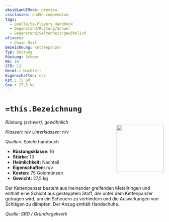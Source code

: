 ```yaml
---
obsidianUIMode: preview
cssclasses: dnd5e-compendium
tags:
  - Quelle/5e/Players_Handbook
  - Gegenstand/Rüstung/Schwer
  - Gegenstand/Seltenheit/gewöhnlich
aliases:
  - Chain Mail
Bezeichnung: Kettenpanzer
Typ: Rüstung
Rüstung: Schwer
RK: 16
STR: 13
Heiml.: Nachteil
Eigenschaften: n/v
Kst.: 75 GM
Gew.: 27,5 kg
---
```

# `=this.Bezeichnung`
*Rüstung (schwer), gewöhnlich*  
<img src="Symbolik/Gegenstände.webp" align="right" width="150">

_Klassen:_ n/v 
_Unterklassen:_  n/v

_Quellen:_ Spielerhandbuch

- **Rüstungsklasse**: 16
- **Stärke:** 13
- **Heimlichkeit:** Nachteil
- **Eigenschaften:** n/v
- **Kosten:** 75 Goldmünzen
- **Gewicht:** 27,5 kg

Der Kettenpanzer besteht aus ineinander greifenden Metallringen und enthält eine Schicht aus gestepptem Stoff, der unter dem Kettenpanzer getragen wird, um ein Scheuern zu verhindern und die Auswirkungen von Schlägen zu dämpfen. Der Anzug enthält Handschuhe.

*Quelle: SRD / Grundregelwerk*